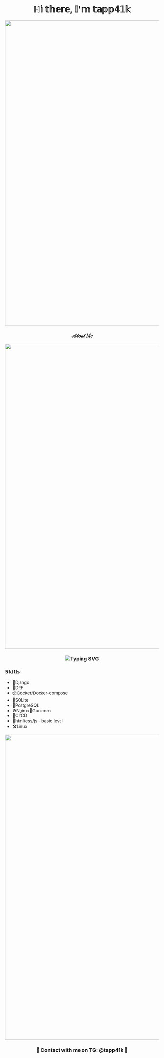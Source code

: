 <h1 align="center">ℍ𝕚 𝕥𝕙𝕖𝕣𝕖, 𝕀'𝕞 𝕥𝕒𝕡𝕡𝟜𝟙𝕜</h1>
<img src="https://github.com/tapp41k/tapp41k/blob/main/smoke.gif" width="1000">
<h3 align="center">
𝒜𝒷𝑜𝓊𝓉 𝑀𝑒
</h3>
<img src="https://user-images.githubusercontent.com/74038190/212284115-f47cd8ff-2ffb-4b04-b5bf-4d1c14c0247f.gif" width="1000">
<h3 align="center" href="https://git.io/typing-svg"><img src="https://readme-typing-svg.demolab.com?font=Fira+Code&pause=1000&color=F7F7F7&center=true&vCenter=true&multiline=true&width=435&lines=%F0%9F%90%8D+Young+Python+Developer+%F0%9F%90%8D" alt="Typing SVG" /></h3>
<h3>𝕊𝕜𝕚𝕝𝕝𝕤:</h3>
<ul>
  <li>📗Django</li>
  <li>📝DRF</li>
  <li>📦Docker/Docker-compose</li>
  <li>💉SQLite</li>
  <li>💉PostgreSQL</li>
  <li>⚙️Nginx/🦕Gunicorn</li>
  <li>🚀CI/CD</li>
  <li>🎀html/css/js - basic level</li>
  <li>🛠️Linux </li>
</ul>
<img src="https://user-images.githubusercontent.com/74038190/212284115-f47cd8ff-2ffb-4b04-b5bf-4d1c14c0247f.gif" width="1000">
<h3 align="center">💬 Contact with me on TG: @tapp41k 💓</h3>

<!---
tapp41k/tapp41k is a ✨ special ✨ repository because its `README.md` (this file) appears on your GitHub profile.
You can click the Preview link to take a look at your changes.
--->

